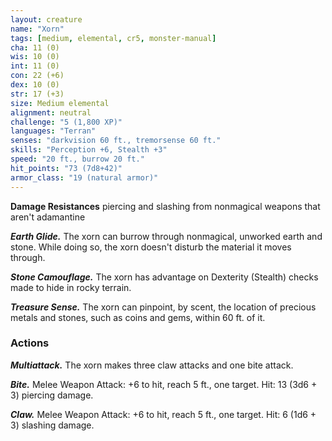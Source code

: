 ```yaml
---
layout: creature
name: "Xorn"
tags: [medium, elemental, cr5, monster-manual]
cha: 11 (0)
wis: 10 (0)
int: 11 (0)
con: 22 (+6)
dex: 10 (0)
str: 17 (+3)
size: Medium elemental
alignment: neutral
challenge: "5 (1,800 XP)"
languages: "Terran"
senses: "darkvision 60 ft., tremorsense 60 ft."
skills: "Perception +6, Stealth +3"
speed: "20 ft., burrow 20 ft."
hit_points: "73 (7d8+42)"
armor_class: "19 (natural armor)"
---
```


**Damage Resistances** piercing and slashing from nonmagical weapons that aren't adamantine

***Earth Glide.*** The xorn can burrow through nonmagical, unworked earth and stone. While doing so, the xorn doesn't disturb the material it moves through.

***Stone Camouflage.*** The xorn has advantage on Dexterity (Stealth) checks made to hide in rocky terrain.

***Treasure Sense.*** The xorn can pinpoint, by scent, the location of precious metals and stones, such as coins and gems, within 60 ft. of it.

### Actions

***Multiattack.*** The xorn makes three claw attacks and one bite attack.

***Bite.*** Melee Weapon Attack: +6 to hit, reach 5 ft., one target. Hit: 13 (3d6 + 3) piercing damage.

***Claw.*** Melee Weapon Attack: +6 to hit, reach 5 ft., one target. Hit: 6 (1d6 + 3) slashing damage.
